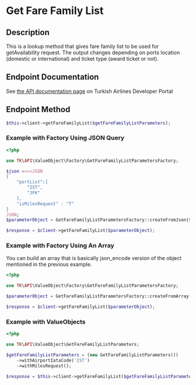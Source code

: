 # Get Fare Family List

## Description

This is a lookup method that gives fare family list to be used for getAvailability request. The output changes depending on ports location (domestic or international) and ticket type (award ticket or not). 

## Endpoint Documentation

See [the API documentation page](https://developer.turkishairlines.com/documentation/getFareFamilyList) on Turkish Airlines Developer Portal

## Endpoint Method

```php
$this->client->getFareFamilyList($getFareFamilyListParameters);

```

### Example with Factory Using JSON Query

```php
<?php

use TK\API\ValueObject\Factory\GetFareFamilyListParametersFactory;

$json =<<<JSON
{
    "portList":[
        "IST",
        "JFK"
    ],
    "isMilesRequest" : "T"
}
JSON;
$parameterObject = GetFareFamilyListParametersFactory::createFromJson($json);

$response = $client->getFareFamilyList($parameterObject);

```

### Example with Factory Using An Array

You can build an array that is basically json_encode version of the object mentioned in the previous example.

```php
<?php

use TK\API\ValueObject\Factory\GetFareFamilyListParametersFactory;

$parameterObject = GetFareFamilyListParametersFactory::createFromArray($parametersArray);

$response = $client->getFareFamilyList($parameterObject);

```

### Example with ValueObjects
```php
<?php

use TK\API\ValueObject\GetFareFamilyListParameters;

$getFareFamilyListParameters = (new GetFareFamilyListParameters())
	->withAirportIataCode('IST')
	->withMilesRequest();

$response = $this->client->getFareFamilyList($getFareFamilyListParameters);

```

